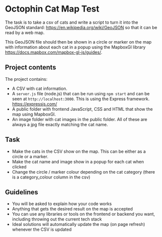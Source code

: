 # Octophin Cat Map Test

The task is to take a csv of cats and write a script to turn it into the GeoJSON standard: https://en.wikipedia.org/wiki/GeoJSON so that it can be read by a web map.

This GeoJSON file should then be shown in a circle or marker on the map with information about each cat in a popup using the MapboxGl library https://docs.mapbox.com/mapbox-gl-js/guides/.

## Project contents

The project contains:

* A CSV with cat information.
* A `server.js` file (node.js) that can be run using `npm start` and can be seen at `http://localhost:3000`. This is using the Express framework. https://expressjs.com/
* A public folder with frontend JavaScript, CSS and HTML that show the map using MapboxGl.
* An image folder with cat images in the public folder. All of these are always a jpg file exactly matching the cat name.

## Task

* Make the cats in the CSV show on the map. This can be either as a circle or a marker. 
* Make the cat name and image show in a popup for each cat when clicked
* Change the circle / marker colour depending on the cat category (there is a category_colour column in the csv)

## Guidelines

* You will be asked to explain how your code works
* Anything that gets the desired result on the map is accepted
* You can use any libraries or tools on the frontend or backend you want, including throwing out the current tech stack
* Ideal solutions will automatically update the map (on page refresh) whenever the CSV is updated
